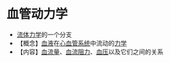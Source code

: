 # 血管动力学

- [流体力学](流体力学.md)的一个分支
- 【概念】[血液](血液.md)在[心血管系统](心血管系统.md)中流动的[力学](力学.md)
- 【内容】[血流量](血流量.md)、[血流阻力](血流阻力.md)、[血压](血压.md)以及它们之间的关系

